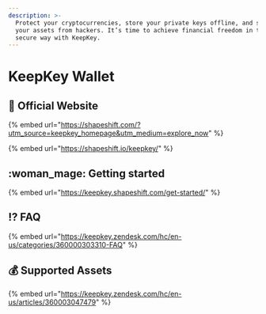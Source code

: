 ```yaml
---
description: >-
  Protect your cryptocurrencies, store your private keys offline, and safeguard
  your assets from hackers. It’s time to achieve financial freedom in the most
  secure way with KeepKey.
---
```


# KeepKey Wallet

## :rocket: Official Website

{% embed url="https://shapeshift.com/?utm_source=keepkey_homepage&utm_medium=explore_now" %}

{% embed url="https://shapeshift.io/keepkey/" %}

## :woman_mage: Getting started

{% embed url="https://keepkey.shapeshift.com/get-started/" %}

## :interrobang: FAQ

{% embed url="https://keepkey.zendesk.com/hc/en-us/categories/360000303310-FAQ" %}

## :moneybag: Supported Assets

{% embed url="https://keepkey.zendesk.com/hc/en-us/articles/360003047479" %}
